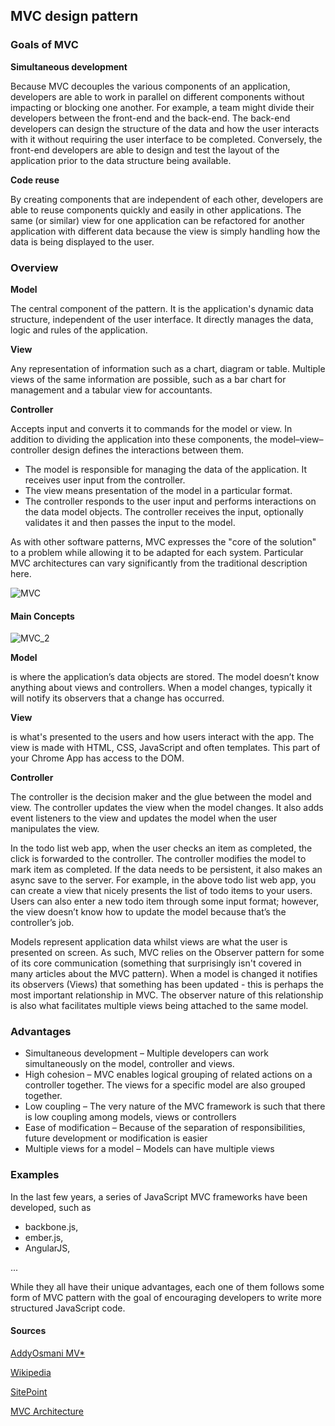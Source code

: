 ## MVC design pattern

### Goals of MVC 

**Simultaneous development**

Because MVC decouples the various components of an application, developers are able to work in parallel on different components without impacting or blocking one another. For example, a team might divide their developers between the front-end and the back-end. The back-end developers can design the structure of the data and how the user interacts with it without requiring the user interface to be completed. Conversely, the front-end developers are able to design and test the layout of the application prior to the data structure being available.

**Code reuse**

By creating components that are independent of each other, developers are able to reuse components quickly and easily in other applications. The same (or similar) view for one application can be refactored for another application with different data because the view is simply handling how the data is being displayed to the user.

### Overview
**Model**

The central component of the pattern. It is the application's dynamic data structure, independent of the user interface. It directly manages the data, logic and rules of the application.

**View**

Any representation of information such as a chart, diagram or table. Multiple views of the same information are possible, such as a bar chart for management and a tabular view for accountants.

**Controller**

Accepts input and converts it to commands for the model or view.
In addition to dividing the application into these components, the model–view–controller design defines the interactions between them.

+ The model is responsible for managing the data of the application. It receives user input from the controller.
+ The view means presentation of the model in a particular format.
+ The controller responds to the user input and performs interactions on the data model objects. The controller receives the input, optionally validates it and then passes the input to the model.

As with other software patterns, MVC expresses the "core of the solution" to a problem while allowing it to be adapted for each system.
Particular MVC architectures can vary significantly from the traditional description here.

![MVC](https://upload.wikimedia.org/wikipedia/commons/thumb/a/a0/MVC-Process.svg/1280px-MVC-Process.svg.png)

#### Main Concepts 

![MVC_2](https://developer.chrome.com/static/images/mvc.png)

**Model**

is where the application’s data objects are stored. The model doesn’t know anything about views and controllers. When a model changes, typically it will notify its observers that a change has occurred.


**View**
 
is what's presented to the users and how users interact with the app. The view is made with HTML, CSS, JavaScript and often templates. This part of your Chrome App has access to the DOM.

**Controller**

The controller is the decision maker and the glue between the model and view. The controller updates the view when the model changes. It also adds event listeners to the view and updates the model when the user manipulates the view.

In the todo list web app, when the user checks an item as completed, the click is forwarded to the controller. The controller modifies the model to mark item as completed. If the data needs to be persistent, it also makes an async save to the server. 
For example, in the above todo list web app, you can create a view that nicely presents the list of todo items to your users. Users can also enter a new todo item through some input format; however, the view doesn’t know how to update the model because that’s the controller’s job.

Models represent application data whilst views are what the user is presented on screen. As such, MVC relies on the Observer pattern for some of its core communication (something that surprisingly isn't covered in many articles about the MVC pattern). When a model is changed it notifies its observers (Views) that something has been updated - this is perhaps the most important relationship in MVC. The observer nature of this relationship is also what facilitates multiple views being attached to the same model.

### Advantages

+ Simultaneous development – Multiple developers can work simultaneously on the model, controller and views.
+ High cohesion – MVC enables logical grouping of related actions on a controller together. The views for a specific model are also grouped together.
+ Low coupling – The very nature of the MVC framework is such that there is low coupling among models, views or controllers
+ Ease of modification – Because of the separation of responsibilities, future development or modification is easier
+ Multiple views for a model – Models can have multiple views

### Examples
In the last few years, a series of JavaScript MVC frameworks have been developed, such as 
+ backbone.js, 
+ ember.js, 
+ AngularJS, 

...

While they all have their unique advantages, each one of them follows some form of MVC pattern with the goal of encouraging developers to write more structured JavaScript code.

#### Sources 
  [AddyOsmani MV*](https://addyosmani.com/resources/essentialjsdesignpatterns/book/#detailmvcmvp)

  [Wikipedia](https://en.wikipedia.org/wiki/Model%E2%80%93view%E2%80%93controller)
  
  [SitePoint](https://www.sitepoint.com/mvc-design-pattern-javascript/)
  
  [MVC Architecture](https://developer.chrome.com/apps/app_frameworks#mvc)
 
